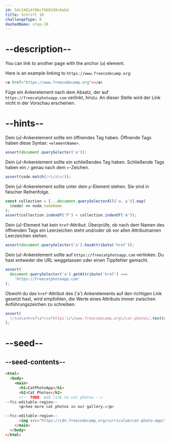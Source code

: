 ```yaml
---
id: 5dc24614f86c76b9248c6ebd
title: Schritt 10
challengeType: 0
dashedName: step-10
---
```


# --description--

You can link to another page with the anchor (`a`) element.

Here is an example linking to `https://www.freecodecamp.org`:

```html
<a href="https://www.freecodecamp.org"></a>
```

Füge ein Ankerelement nach dem Absatz, der auf `https://freecatphotoapp.com` verlinkt, hinzu. An dieser Stelle wird der Link nicht in der Vorschau erscheinen.

# --hints--

Dein (`a`)-Ankerelement sollte ein öffnendes Tag haben. Öffnende Tags haben diese Syntax: `<elementName>`.

```js
assert(document.querySelector('a'));
```

Dein (`a`)-Ankerelement sollte ein schließendes Tag haben. Schließende Tags haben ein `/` genau nach dem `<`-Zeichen.

```js
assert(code.match(/<\/a\>/));
```

Dein (`a`)-Ankerelement sollte unter dem `p`-Element stehen. Sie sind in falscher Reihenfolge.

```js
const collection = [...document.querySelectorAll('a, p')].map(
  (node) => node.nodeName
);
assert(collection.indexOf('P') < collection.indexOf('A'));
```

Dein (`a`)-Element hat kein `href`-Attribut. Überprüfe, ob nach dem Namen des öffnenden Tags ein Leerzeichen steht und/oder ob vor allen Attributnamen Leerzeichen stehen.

```js
assert(document.querySelector('a').hasAttribute('href'));
```

Dein (`a`)-Ankerelement sollte auf `https://freecatphotoapp.com` verlinken. Du hast entweder die URL weggelassen oder einen Tippfehler gemacht.

```js
assert(
  document.querySelector('a').getAttribute('href') ===
    'https://freecatphotoapp.com'
);
```

Obwohl du das `href`-Attribut des ('a') Ankerelements auf den richtigen Link gesetzt hast, wird empfohlen, die Werte eines Attributs immer zwischen Anführungszeichen zu schreiben.

```js
assert(
  !/\<a\s+href\s*=\s*https:\/\/www.freecodecamp.org\/cat-photos/.test(code)
);
```

# --seed--

## --seed-contents--

```html
<html>
  <body>
    <main>
      <h1>CatPhotoApp</h1>
      <h2>Cat Photos</h2>
      <!-- TODO: Add link to cat photos -->
--fcc-editable-region--
      <p>See more cat photos in our gallery.</p>

--fcc-editable-region--
      <img src="https://cdn.freecodecamp.org/curriculum/cat-photo-app/relaxing-cat.jpg" alt="A cute orange cat lying on its back.">
    </main>
  </body>
</html>
```

